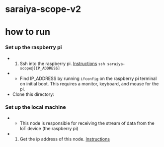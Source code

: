 # saraiya-scope-v2

# how to run 

### Set up the raspberry pi
- 1. Ssh into the raspberry pi. [Instructions](https://libguides.nyit.edu/c.php?g=469894&p=3365470)
```ssh saraiya-scope@[IP_ADDRESS]```
- * Find IP_ADDRESS by running ```ifconfig``` on the raspberry pi terminal on initial boot. This requires a monitor, keyboard, and mouse for the pi. 
- Clone this directory: 

### Set up the local machine 
- * This node is responsible for receiving the stream of data from the IoT device (the raspberry pi)
- 1. Get the ip address of this node. [Instructions](https://www.hellotech.com/guide/for/how-to-find-ip-address-on-mac)